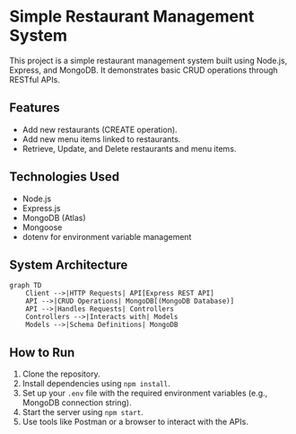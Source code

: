 # Simple Restaurant Management System

This project is a simple restaurant management system built using Node.js, Express, and MongoDB. It demonstrates basic CRUD operations through RESTful APIs.

## Features

- Add new restaurants (CREATE operation).
- Add new menu items linked to restaurants.
- Retrieve, Update, and Delete restaurants and menu items.

## Technologies Used

- Node.js
- Express.js
- MongoDB (Atlas)
- Mongoose
- dotenv for environment variable management

## System Architecture

```mermaid
graph TD
    Client -->|HTTP Requests| API[Express REST API]
    API -->|CRUD Operations| MongoDB[(MongoDB Database)]
    API -->|Handles Requests| Controllers
    Controllers -->|Interacts with| Models
    Models -->|Schema Definitions| MongoDB
```

## How to Run

1. Clone the repository.
2. Install dependencies using `npm install`.
3. Set up your `.env` file with the required environment variables (e.g., MongoDB connection string).
4. Start the server using `npm start`.
5. Use tools like Postman or a browser to interact with the APIs.
